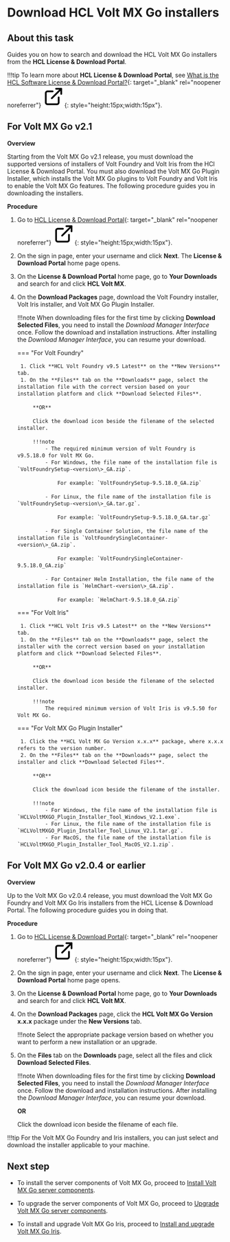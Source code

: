 # Download HCL Volt MX Go installers

## About this task

Guides you on how to search and download the HCL Volt MX Go installers from the **HCL License & Download Portal**.

!!!tip
    To learn more about **HCL License & Download Portal**, see [What is the HCL Software License & Download Portal?](https://support.hcltechsw.com/csm?id=kb_article&sysparm_article=KB0073344 "Link opens a new tab"){: target="_blank" rel="noopener noreferrer"}&nbsp;![link image](../assets/images/external-link.svg){: style="height:15px;width:15px"}.

## For Volt MX Go v2.1

**Overview**

Starting from the Volt MX Go v2.1 release, you must download the supported versions of installers of Volt Foundry and Volt Iris from the HCl License & Download Portal. You must also download the Volt MX Go Plugin Installer, which installs the Volt MX Go plugins to Volt Foundry and Volt Iris to enable the Volt MX Go features. The following procedure guides you in downloading the installers. 

**Procedure**

1. Go to [HCL License & Download Portal](https://hclsoftware.flexnetoperations.com/ "Link opens a new tab"){: target="_blank" rel="noopener noreferrer"}&nbsp;![link image](../assets/images/external-link.svg){: style="height:15px;width:15px"}.

2. On the sign in page, enter your username and click **Next**. The **License & Download Portal** home page opens.
    <!--3. On the **License & Download Portal** home page, go to **Downloads** &rarr; **List Downloads**.--> 

3. On the **License & Download Portal** home page, go to **Your Downloads** and search for and click **HCL Volt MX**.
    <!--4. On the **Downloads** page, search for and click **HCL Volt MX**.-->

5. On the **Download Packages** page, download the Volt Foundry installer, Volt Iris installer, and Volt MX Go Plugin Installer.

    !!!note
        When downloading files for the first time by clicking **Download Selected Files**, you need to install the *Download Manager Interface* once. Follow the download and installation instructions. After installing the *Download Manager Interface*, you can resume your download. 

    === "For Volt Foundry"

        1. Click **HCL Volt Foundry v9.5 Latest** on the **New Versions** tab.
        1. On the **Files** tab on the **Downloads** page, select the installation file with the correct version based on your installation platform and click **Download Selected Files**.

            **OR** 

            Click the download icon beside the filename of the selected installer.

            !!!note
                - The required minimum version of Volt Foundry is v9.5.18.0 for Volt MX Go.
                - For Windows, the file name of the installation file is `VoltFoundrySetup-<version\>_GA.zip`. 
                    
                    For example: `VoltFoundrySetup-9.5.18.0_GA.zip`
                
                - For Linux, the file name of the installation file is `VoltFoundrySetup-<version\>_GA.tar.gz`. 
                    
                    For example: `VoltFoundrySetup-9.5.18.0_GA.tar.gz`
                
                - For Single Container Solution, the file name of the installation file is `VoltFoundrySingleContainer-<version\>_GA.zip`.  
                
                    For example: `VoltFoundrySingleContainer-9.5.18.0_GA.zip`

                - For Container Helm Installation, the file name of the installation file is `HelmChart-<version\>_GA.zip`.

                    For example: `HelmChart-9.5.18.0_GA.zip`

    === "For Volt Iris"

        1. Click **HCL Volt Iris v9.5 Latest** on the **New Versions** tab.
        1. On the **Files** tab on the **Downloads** page, select the installer with the correct version based on your installation platform and click **Download Selected Files**.

            **OR** 

            Click the download icon beside the filename of the selected installer.

            !!!note
                The required minimum version of Volt Iris is v9.5.50 for Volt MX Go.

    === "For Volt MX Go Plugin Installer"
    
        1. Click the **HCL Volt MX Go Version x.x.x** package, where x.x.x refers to the version number.
        2. On the **Files** tab on the **Downloads** page, select the installer and click **Download Selected Files**.

            **OR** 

            Click the download icon beside the filename of the installer.

            !!!note
                - For Windows, the file name of the installation file is `HCLVoltMXGO_Plugin_Installer_Tool_Windows_V2.1.exe`.
                - For Linux, the file name of the installation file is `HCLVoltMXGO_Plugin_Installer_Tool_Linux_V2.1.tar.gz`.
                - For MacOS, the file name of the installation file is `HCLVoltMXGO_Plugin_Installer_Tool_MacOS_V2.1.zip`.

## For Volt MX Go v2.0.4 or earlier

**Overview**

Up to the Volt MX Go v2.0.4 release, you must download the Volt MX Go Foundry and Volt MX Go Iris installers from the HCL License & Download Portal. The following procedure guides you in doing that. 

**Procedure**

1. Go to [HCL License & Download Portal](https://hclsoftware.flexnetoperations.com/ "Link opens a new tab"){: target="_blank" rel="noopener noreferrer"}&nbsp;![link image](../assets/images/external-link.svg){: style="height:15px;width:15px"}.

2. On the sign in page, enter your username and click **Next**. The **License & Download Portal** home page opens.
3. On the **License & Download Portal** home page, go to **Your Downloads** and search for and click **HCL Volt MX**. 
4. On the **Download Packages** page, click the **HCL Volt MX Go Version x.x.x** package under the **New Versions** tab.

    !!!note
        Select the appropriate package version based on whether you want to perform a new installation or an upgrade. 

5. On the **Files** tab on the **Downloads** page, select all the files and click **Download Selected Files**.

    !!!note
        When downloading files for the first time by clicking **Download Selected Files**, you need to install the *Download Manager Interface* once. Follow the download and installation instructions. After installing the *Download Manager Interface*, you can resume your download.   

    **OR** 

    Click the download icon beside the filename of each file. 


!!!tip
    For the Volt MX Go Foundry and Iris installers, you can just select and download the installer applicable to your machine. 

## Next step

- To install the server components of Volt MX Go, proceed to [Install Volt MX Go server components](installfoundryindex.md).

- To upgrade the server components of Volt MX Go, proceed to [Upgrade Volt MX Go server components](versupgradeindx.md).

- To install and upgrade Volt MX Go Iris, proceed to [Install and upgrade Volt MX Go Iris](installirisindex.md).


